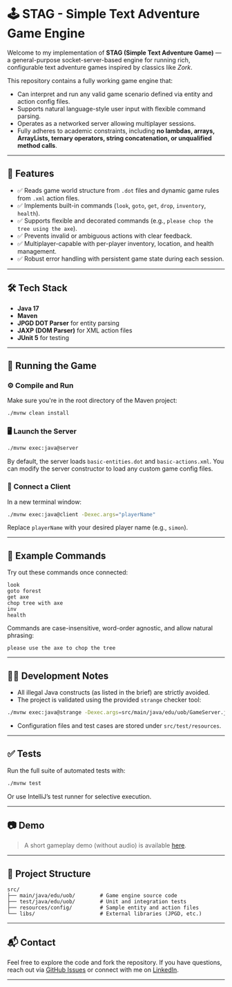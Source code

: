 
# 🕹️ STAG - Simple Text Adventure Game Engine

Welcome to my implementation of **STAG (Simple Text Adventure Game)** — a general-purpose socket-server-based engine for running rich, configurable text adventure games inspired by classics like _Zork_.

This repository contains a fully working game engine that:
- Can interpret and run any valid game scenario defined via entity and action config files.
- Supports natural language-style user input with flexible command parsing.
- Operates as a networked server allowing multiplayer sessions.
- Fully adheres to academic constraints, including **no lambdas, arrays, ArrayLists, ternary operators, string concatenation, or unqualified method calls**.

---

## 🚀 Features

- ✅ Reads game world structure from `.dot` files and dynamic game rules from `.xml` action files.
- ✅ Implements built-in commands (`look`, `goto`, `get`, `drop`, `inventory`, `health`).
- ✅ Supports flexible and decorated commands (e.g., `please chop the tree using the axe`).
- ✅ Prevents invalid or ambiguous actions with clear feedback.
- ✅ Multiplayer-capable with per-player inventory, location, and health management.
- ✅ Robust error handling with persistent game state during each session.

---

## 🛠️ Tech Stack

- **Java 17**
- **Maven**
- **JPGD DOT Parser** for entity parsing
- **JAXP (DOM Parser)** for XML action files
- **JUnit 5** for testing

---

## 🧪 Running the Game

### ⚙️ Compile and Run

Make sure you're in the root directory of the Maven project:

```bash
./mvnw clean install
```

### 🖥️ Launch the Server

```bash
./mvnw exec:java@server
```

By default, the server loads `basic-entities.dot` and `basic-actions.xml`. You can modify the server constructor to load any custom game config files.

### 💬 Connect a Client

In a new terminal window:

```bash
./mvnw exec:java@client -Dexec.args="playerName"
```

Replace `playerName` with your desired player name (e.g., `simon`).

---

## 🧾 Example Commands

Try out these commands once connected:

```
look
goto forest
get axe
chop tree with axe
inv
health
```

Commands are case-insensitive, word-order agnostic, and allow natural phrasing:

```
please use the axe to chop the tree
```

---

## 👩‍💻 Development Notes

- All illegal Java constructs (as listed in the brief) are strictly avoided.
- The project is validated using the provided `strange` checker tool:

```bash
./mvnw exec:java@strange -Dexec.args=src/main/java/edu/uob/GameServer.java
```

- Configuration files and test cases are stored under `src/test/resources`.

---

## ✅ Tests

Run the full suite of automated tests with:

```bash
./mvnw test
```

Or use IntelliJ’s test runner for selective execution.

---

## 📷 Demo

> A short gameplay demo (without audio) is available [here](https://github.com/drslock/JAVA2024/blob/main/Weekly%20Workbooks/10%20STAG%20assignment/03%20Game%20Engine/video/adventure.mp4).

---

## 📁 Project Structure

```
src/
├── main/java/edu/uob/        # Game engine source code
├── test/java/edu/uob/        # Unit and integration tests
├── resources/config/         # Sample entity and action files
└── libs/                     # External libraries (JPGD, etc.)
```

---

## 📬 Contact

Feel free to explore the code and fork the repository. If you have questions, reach out via [GitHub Issues](https://github.com/ShrirangL/STAG/issues) or connect with me on [LinkedIn](https://www.linkedin.com/in/shrirang-lokhande-b402bb15b/).

---
